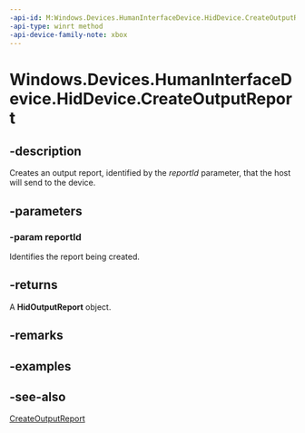 ```yaml
---
-api-id: M:Windows.Devices.HumanInterfaceDevice.HidDevice.CreateOutputReport(System.UInt16)
-api-type: winrt method
-api-device-family-note: xbox
---
```


<!-- Method syntax
public Windows.Devices.HumanInterfaceDevice.HidOutputReport CreateOutputReport(System.UInt16 reportId)
-->

# Windows.Devices.HumanInterfaceDevice.HidDevice.CreateOutputReport

## -description
Creates an output report, identified by the *reportId* parameter, that the host will send to the device.

## -parameters
### -param reportId
Identifies the report being created.

## -returns
A **HidOutputReport** object.

## -remarks

## -examples

## -see-also
[CreateOutputReport](hiddevice_createoutputreport_1734227882.md)